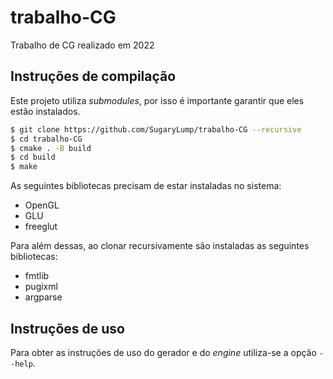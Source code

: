 # trabalho-CG
Trabalho de CG realizado em 2022

## Instruções de compilação
Este projeto utiliza _submodules_, por isso é importante garantir que eles estão instalados.

```bash
$ git clone https://github.com/SugaryLump/trabalho-CG --recursive
$ cd trabalho-CG
$ cmake . -B build
$ cd build
$ make
```

As seguintes bibliotecas precisam de estar instaladas no sistema:
 - OpenGL
 - GLU
 - freeglut

Para além dessas, ao clonar recursivamente são instaladas as seguintes bibliotecas:
 - fmtlib
 - pugixml
 - argparse
 
 ## Instruções de uso
 Para obter as instruções de uso do gerador e do _engine_ utiliza-se a opção ``--help``.
